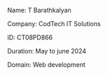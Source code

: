 Name: T Barathkalyan

Company: CodTech IT Solutions

ID: CT08PD866

Duration: May to june 2024

Domain: Web development

